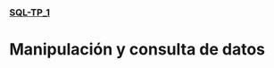 ### [SQL-TP_1](https://github.com/Leandro-Mumbach/practica-sql-tp1)

# Manipulación y consulta de datos
